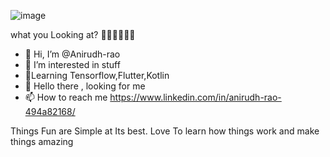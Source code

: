 
![image](https://user-images.githubusercontent.com/65554770/121943294-0ee6c200-cd6f-11eb-814d-8d24c4ac2c82.png)

what you Looking at? 🤨🤨🤨🤨🤨🤨

- 👋 Hi, I’m @Anirudh-rao
- 👀 I’m interested in stuff
- 🌱Learning Tensorflow,Flutter,Kotlin
- 💞️ Hello there , looking for me
- 📫 How to reach me https://www.linkedin.com/in/anirudh-rao-494a82168/

Things Fun are Simple at Its best.
Love To learn how things work and make things amazing


<!---
Anirudh-rao/Anirudh-rao is a ✨ special ✨ repository because its `README.md` (this file) appears on your GitHub profile.
You can click the Preview link to take a look at your changes.
--->
